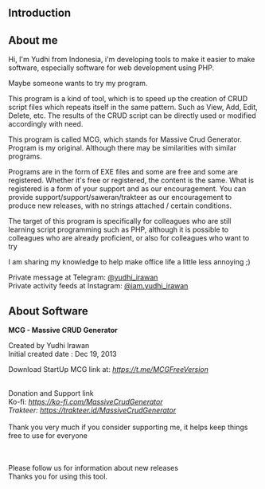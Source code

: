<h2>Introduction</h2>

<h2>About me</h2>

Hi, I'm Yudhi from Indonesia, i'm developing tools to make it easier to make software, especially software for web development using PHP.

Maybe someone wants to try my program.

This program is a kind of tool, which is to speed up the creation of CRUD script files which repeats itself in the same pattern. Such as View, Add, Edit, Delete, etc. The results of the CRUD script can be directly used or modified accordingly with need.

This program is called MCG, which stands for Massive Crud Generator. Program is my original. Although there may be similarities with similar programs.

Programs are in the form of EXE files and some are free and some are registered. Whether it's free or registered, the content is the same. What is registered is a form of your support and as our encouragement. You can provide support/support/saweran/trakteer as our encouragement to produce new releases, with no strings attached / certain conditions.

The target of this program is specifically for colleagues who are still learning script programming such as PHP, although it is possible to colleagues who are already proficient, or also for colleagues who want to try

I am sharing my knowledge to help make office life a little less annoying ;)

Private message at Telegram:</span>
<a href="https://t.me/yudhi_irawan">@yudhi_irawan</a>
<br><span class="font-weight-bold">Private activity feeds at Instagram:</span> 
<a href="https://www.instagram.com/iam.yudhi_irawan">@iam.yudhi_irawan</a>


<h2>About Software</h2>

<b>MCG - Massive CRUD Generator</b>

<p>
Created by Yudhi Irawan<br>
Initial created date : Dec 19, 2013<br>


<span class="font-weight-bold">Download</span> StartUp MCG link at:
<i>	
<a href="https://t.me/MCGFreeVersion">https://t.me/MCGFreeVersion</a>
</i>
<br>
  
 <br>
<span class="font-weight-bold">Donation and Support link</span>
<br><span class="font-weight-bold">Ko-fi: </span>
<i>	
<a href="https://ko-fi.com/MassiveCrudGenerator">https://ko-fi.com/MassiveCrudGenerator</a>
<br><span class="font-weight-bold">Trakteer: </span>
<a href="https://trakteer.id/MassiveCrudGenerator">https://trakteer.id/MassiveCrudGenerator</a>
</i>
<br><br>
Thank you very much if you consider supporting me,
it helps keep things free to use for everyone

<br><br>
Please follow us for information about new releases<br>
Thanks you for using this tool. 

